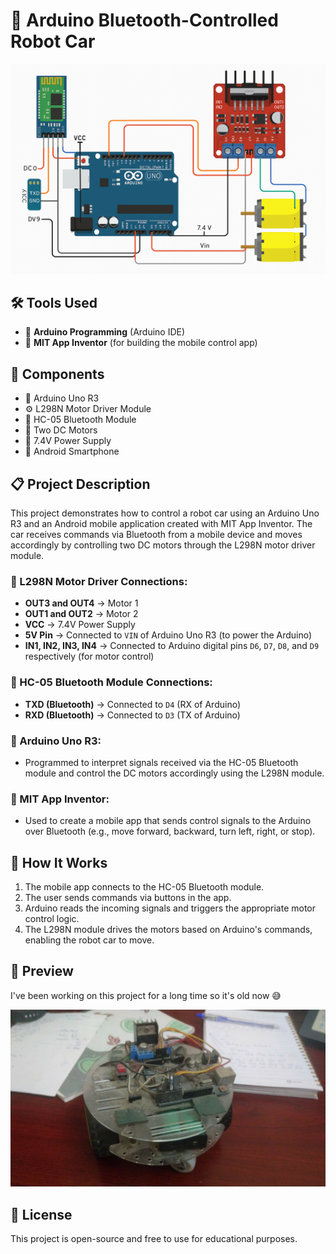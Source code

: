 # 🤖 Arduino Bluetooth-Controlled Robot Car

![Demo picture](assets/image.png)

## 🛠️ Tools Used

- 🧠 **Arduino Programming** (Arduino IDE)
- 📱 **MIT App Inventor** (for building the mobile control app)

## 🔩 Components

- 🔌 Arduino Uno R3  
- ⚙️ L298N Motor Driver Module  
- 📶 HC-05 Bluetooth Module  
- 🔁 Two DC Motors  
- 🔋 7.4V Power Supply  
- 📱 Android Smartphone

## 📋 Project Description

This project demonstrates how to control a robot car using an Arduino Uno R3 and an Android mobile application created with MIT App Inventor. The car receives commands via Bluetooth from a mobile device and moves accordingly by controlling two DC motors through the L298N motor driver module.

### 🔧 L298N Motor Driver Connections:

- **OUT3 and OUT4** → Motor 1  
- **OUT1 and OUT2** → Motor 2  
- **VCC** → 7.4V Power Supply  
- **5V Pin** → Connected to `VIN` of Arduino Uno R3 (to power the Arduino)  
- **IN1, IN2, IN3, IN4** → Connected to Arduino digital pins `D6`, `D7`, `D8`, and `D9` respectively (for motor control)

### 📡 HC-05 Bluetooth Module Connections:

- **TXD (Bluetooth)** → Connected to `D4` (RX of Arduino)  
- **RXD (Bluetooth)** → Connected to `D3` (TX of Arduino)  

### 🧠 Arduino Uno R3:

- Programmed to interpret signals received via the HC-05 Bluetooth module and control the DC motors accordingly using the L298N module.

### 📲 MIT App Inventor:

- Used to create a mobile app that sends control signals to the Arduino over Bluetooth (e.g., move forward, backward, turn left, right, or stop).

## 🚀 How It Works

1. The mobile app connects to the HC-05 Bluetooth module.
2. The user sends commands via buttons in the app.
3. Arduino reads the incoming signals and triggers the appropriate motor control logic.
4. The L298N module drives the motors based on Arduino's commands, enabling the robot car to move.

## 👀 Preview

I've been working on this project for a long time so it's old now 😅  

![Demo picture](assets/car.jpg)

## 📄 License

This project is open-source and free to use for educational purposes.


